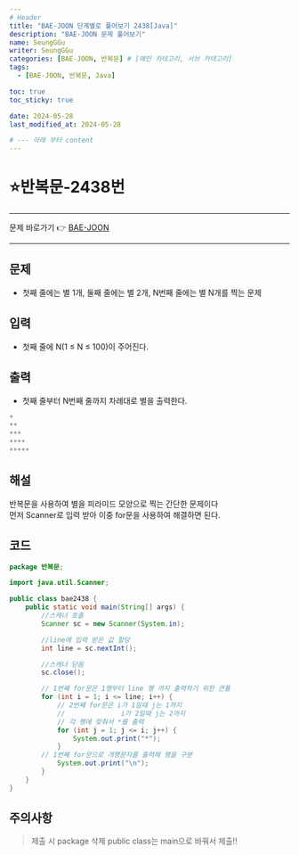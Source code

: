 ```yaml
---
# Header
title: "BAE-JOON 단계별로 풀어보기 2438[Java]"
description: "BAE-JOON 문제 풀어보기"
name: SeungGGu
writer: SeungGGu
categories: [BAE-JOON, 반복문] # [메인 카테고리, 서브 카테고리]
tags:
  - [BAE-JOON, 반복문, Java]

toc: true
toc_sticky: true

date: 2024-05-28
last_modified_at: 2024-05-28

# --- 아래 부터 content
---
```


# ⭐반복문-2438번

---

문제 바로가기 👉 [BAE-JOON](https://www.acmicpc.net/problem/2438 "반복문")

---

## 문제

- 첫째 줄에는 별 1개, 둘째 줄에는 별 2개, N번째 줄에는 별 N개를 찍는 문제

## 입력

- 첫째 줄에 N(1 ≤ N ≤ 100)이 주어진다.

## 출력

- 첫째 줄부터 N번째 줄까지 차례대로 별을 출력한다.

```Java
*
**
***
****
*****
```

## 해설

반복문을 사용하여 별을 피라미드 모양으로 찍는 간단한 문제이다  
먼저 Scanner로 입력 받아 이중 for문을 사용하여 해결하면 된다.

## 코드

```java
package 반복문;

import java.util.Scanner;

public class bae2438 {
    public static void main(String[] args) {
        //스캐너 호출
        Scanner sc = new Scanner(System.in);

        //line에 입력 받은 값 할당
        int line = sc.nextInt();

        //스캐너 닫음
        sc.close();

        // 1번째 for문은 1행부터 line 행 까지 출력하기 위한 큰틀
        for (int i = 1; i <= line; i++) {
            // 2번째 for문은 i가 1일때 j는 1까지
            //              i가 2일때 j는 2까지
            // 각 행에 맞춰서 *를 출력
            for (int j = 1; j <= i; j++) {
                System.out.print("*");
            }
        // 1번째 for문으로 개행문자를 출력해 행을 구분
            System.out.print("\n");
        }
    }
}
```

## 주의사항

> 제출 시 package 삭제 public class는 main으로 바꿔서 제출!!